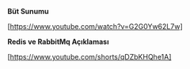 **Büt Sunumu**

[https://www.youtube.com/watch?v=G2G0Yw62L7w]


**Redis ve RabbitMq Açıklaması**

[https://www.youtube.com/shorts/qDZbKHQhe1A]


